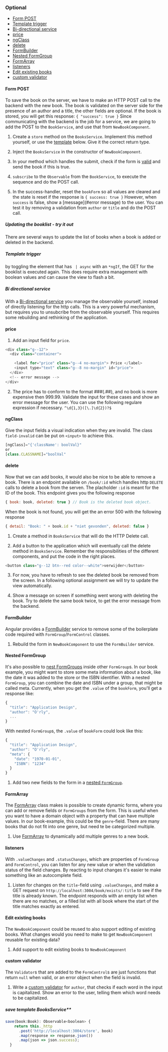 ### Optional

* [Form POST](#form-post)
* [Template trigger](#template-trigger)
* [Bi-directional service](#bi-directional-service)
* [price](#price)
* [ngClass](#ngclass)
* [delete](#delete)
* [FormBuilder](#formbuilder)
* [Nested FormGroup](#nested-formgroup)
* [FormArray](#formarray)
* [listeners](#listeners)
* [Edit existing books](#edit-existing-books)
* [custom validator](#custom-validator)

#### Form POST
To save the book on the server, we have to make an HTTP POST call to the backend with the new book.
The book is validated on the server side for the presence of an author and a title, the other fields are optional. 
If the book is stored, you will get this response: `{ "success": true }`
Since communicating with the backend is the job for a service, we are going to add the POST to the `BookService`, and use that from `NewBookComponent`.

1. Create a `store` method on the `BooksService`. Implement this method yourself, or use the [template](#save) below.
   Give it the correct return type.

2. Inject the `BooksService` in the constructor of `NewBookComponent`.

3. In your method which handles the submit, check if the form is [valid](#template-variabelen) and send the book if this is true.

5. `subscribe` to the `Observable` from the `BookService`, to execute the sequence and do the POST call.

6. In the success-handler, reset the `bookForm` so all values are cleared and the state is reset if the response is `{ success: true }`
   However, when `success` is false, show a [message](#error message) to the user. You can test it by removing a validation from `author` or `title` and do the POST call.

##### Updating the booklist - try it out
There are several ways to update the list of books when a book is added or deleted in the backend.

##### Template trigger 
by toggling the element that has ` | async` with an `*ngIf`, the GET for the booklist is executed again. 
This does require extra management with boolean values and can cause the view to flash a bit.

##### Bi directional service
With a [Bi-directional service](https://angular.io/guide/component-interaction#parent-and-children-communicate-via-a-service) you manage the observable yourself, instead of directly listening for the http calls. 
This is a very powerful mechanism, but requires you to unsubcribe from the observable yourself. This requires some rebuilding and rethinking of the application.

#### price

1. Add an input field for `price`.

```javascript
<div class="g--12">
  <div class="container">

    <label for="price" class="g--4 no-margin"> Price </label>
    <input type="text" class="g--8 no-margin" id="price">
  </div>
  <!-- error message -->
</div>
```

2. The price has to conform to the format ###(.##), and no book is more expensive then 999.99.
    Validate the input for these cases and show an error message for the user.
    You can use the following regulare expression if necessary.
   ```^\d{1,3}([\.]\d{2})?$```

#### ngClass
Give the input fields a visual indication when they are invalid. The class `field-invalid` can be put on `<input>` to achieve this.

```javascript
[ngClass]="{'className': boolVal}"
or
[class.CLASSNAME]="boolVal"
```

#### delete
Now that we can add books, it would also be nice to be able to remove a book.
There is an endpoint available on `/book/:id` which handles http `DELETE` calls to delete a book from the serven. The placholder `:id` is meant for the ID of the book.
This endpoint gives you the following response
```javascript
{ book: book, deleted: true } // Book is the deleted book object.
```

When the book is not found, you will get the an error 500 with the following response
```javascript
{ detail: "Book: " + book.id + "niet gevonden", deleted: false }
```

1. Create a method in `BooksService` that will do the HTTP Delete call.

2. Add a button to the application which will eventually call the delete method in `BooksService`. Remember the responsibilities of the different components, and put the code in the right places.
```javascript
<button class="g--12 btn--red color--white">verwijder</button>
```

3. For now, you have to refresh to see the deleted book be removed from the screen. In a following optional assignment we will try to update the view automatically.

4. Show a message on screen if something went wrong with deleting the book. Try to delete the same book twice, to get the error message from the backend.

#### FormBuilder
Angular provides a [FormBuilder](https://angular.io/guide/reactive-forms#introduction-to-formbuilder) service to remove some of the boilerplate code required with `FormGroup`/`FormControl` classes.

1. Rebuild the form in `NewBookComponent` to use the `FormBuilder` service.

#### Nested FormGroup
It's also possible to [nest FormGroups](https://angular.io/guide/reactive-forms#nested-formgroups) inside other `FormGroup`s. In our book example, you might want to store some meta information about a book, like the date it was added to the store or the ISBN identifier.
With a nested `FormGroup`, you can combine the date and ISBN under a group, that might be called meta.
Currently, when you get the `.value` of the `bookForm`, you'll get a response like:
```javascript
{
  "title": "Application Design",
  "author": "O'rly",
  ...
}
```
With nested `FormGroup`s, the `.value` of `bookForm` could look like this:
```javascript
{
  "title": "Application Design",
  "author": "O'rly",
  "meta": {
    "date": "1970-01-01",
    "ISBN": "1234"
  }
}
```

1. Add two new fields to the form in a [nested `FormGroup`](https://angular.io/guide/reactive-forms#nested-formgroups).

#### FormArray
The [FormArray](https://angular.io/guide/reactive-forms#use-formarray-to-present-an-array-of-formgroups) class makes is possible to create dynamic forms, where you can add or remove fields or `FormGroups` from the form.
This is useful when you want to have a domain object with a property that can have multiple values. In our book-example, this could be the `genre`-field.
There are many books that do not fit into one genre, but need te be categorized multiple.

1. Use [FormArray](https://angular.io/guide/reactive-forms#use-formarray-to-present-an-array-of-formgroups) to dynamically add multiple genres to a new book.

#### listeners
With `.valueChanges` and `.statusChanges`, which are properties of `FormGroup` and `FormControl`, you can listen for any new value or when the validation status of the field changes.
By reacting to input changes it's easier te make something like an autocomplete field.

1. Listen for changes on the `title`-field using `.valueChanges`, and make a GET request on `http://localhost:3004/book/exists/:title` to see if the title is already known.
  The endpoint responds with an empty list when there are no matches, or a filled list with all book where the start of the title matches exactly as entered.

#### Edit existing books
The `NewBookComponent` could be reused to also support editing of existing books. 
What changes would you need to make to get `NewBookComponent` reusable for existing data?

1. Add support to edit existing books to `NewBookComponent`

#### custom validator
The `Validator`s that are added to the `FormControl`s are just functions that return `null` when valid, or an error object when the field is invalid.

1. Write a [custom validator](https://angular.io/guide/form-validation#custom-validators) for `author`, that checks if each word in the input is capitalized. Show an error to the user, telling them which word needs to be capitalized.

##### save template BooksService**
```javascript
save(book:Book): Observable<boolean> {
    return this._http
      .post('http://localhost:3004/store', book)
      .map(response => response.json())
      .map(json => json.success);
  }
```
